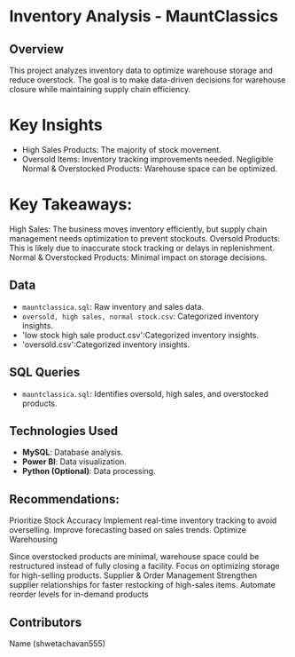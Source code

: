 # Inventory Analysis - MauntClassics

## Overview
This project analyzes inventory data to optimize warehouse storage and reduce overstock. The goal is to make data-driven decisions for warehouse closure while maintaining supply chain efficiency.

# Key Insights
- High Sales Products: The majority of stock movement.
- Oversold Items: Inventory tracking improvements needed.
  Negligible Normal & Overstocked Products: Warehouse space can be optimized.
# Key Takeaways:
  High Sales: The business moves inventory efficiently, but supply chain management needs optimization to prevent stockouts.
  Oversold Products: This is likely due to inaccurate stock tracking or delays in replenishment.
  Normal & Overstocked Products: Minimal impact on storage decisions.
## Data
- `mauntclassica.sql`: Raw inventory and sales data.
- `oversold, high sales, normal stock.csv`: Categorized inventory insights.
- 'low stock high sale product.csv':Categorized inventory insights.
- 'oversold.csv':Categorized inventory insights.
## SQL Queries
- `mauntclassica.sql`: Identifies oversold, high sales, and overstocked products.

## Technologies Used
- **MySQL**: Database analysis.
- **Power BI**: Data visualization.
- **Python (Optional)**: Data processing.

## Recommendations:
Prioritize Stock Accuracy
Implement real-time inventory tracking to avoid overselling.
Improve forecasting based on sales trends.
Optimize Warehousing

Since overstocked products are minimal, warehouse space could be restructured instead of fully closing a facility.
Focus on optimizing storage for high-selling products.
Supplier & Order Management
Strengthen supplier relationships for faster restocking of high-sales items.
Automate reorder levels for in-demand products


## Contributors
Name (shwetachavan555)




